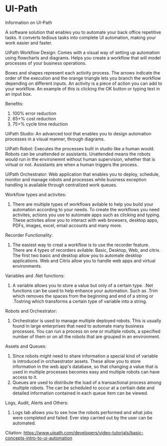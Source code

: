 # UI-Path
Information on UI-Path

A software solution that enables you to automate your back office repetitive tasks. It converts tedious tasks into complete UI automation, making your work easier and faster. 

UiPath Workflow Design: Comes with a visual way of setting up automation using flowcharts and diagrams. Helps you create a workflow that will model processes of your business operations. 

Boxes and shapes represent each activity process. The arrows indicate the order of the execution and the orange triangle lets you branch the workflow depending on different inputs. An activity is a piece of action you can add to your workflow. An example of this is clicking the OK button or typing text in an input box. 

Benefits:
1. 100% error reduction
2. 65+% cost reduction
3. 75+% cycle time reduction

UiPath Studio: An advanced tool that enables you to design automation processes in a visual manner, through diagrams. 

UiPath Robot: Executes the processes built in studio like a human would. Robots can be unattended or assistants. Unattended means the robots would run in the environemnt without human supervision, whether that is virtual or not. Assistants are when a human triggers the process. 

UIPath Orchestrator: Web application that enables you to deploy, schedule, monitor and manage robots and processes while business exception handling is available through centralized work queues. 

Workflow types and activites: 
1. There are multiple types of workflows avilable to help you build your automation according to your needs. To create the workflows you need activites, actions you use to automate apps such as clicking and typing. These activites allow you to interact with web browsers, desktop apps, PDFs, images, excel, email accounts and many more. 

Recorder Functionality:
1. The easiest way to creat a workflow is to use the recorder feature. There are 4 types of recorders avilable: Basic, Desktop, Web, and citrix. The first two basic and desktop allow you to automate desktop applications. Web and Citrix allow you to handle web apps and virtual environments. 

Variables and .Net functions:
1. A variable allows you to store a value but only of a certain type. .Net functions can be used to help enhance your automation. Such as .Trim which removes the spaces from the beginning and end of a string or .Tostring which transforms a certain type of variable into a string. 

Robots and Orchestrator:
1. Orchestrator is used to manage multiple deployed robots. This is usually found in large enterprises that need to automate many business processes. You can run a process on one or multiple robots, a specified number of them or on all the robots that are grouped in an environment. 

Assets and Queues:
1. Since robots might need to share information a special kind of variable is introduced in orchaestrator assets. These allow you to store information in the web app's database, so that changing a value that is used in multiple processes becomes easy and multiple robots can have access to it. 
2. Queues are used to distribute the load of a transactional process among multiple robots. The can be scheduled to occur at a certiain date and detailed information contained in each queue item can be viewed. 

Logs, Audit, Alerts and Others:
1. Logs tab allows you to see how the robots performed and what jobs were completed and failed. Ever step carried out by the user can be automated. 

Citation: https://www.uipath.com/developers/video-tutorials/basic-concepts-intro-to-ui-automation

